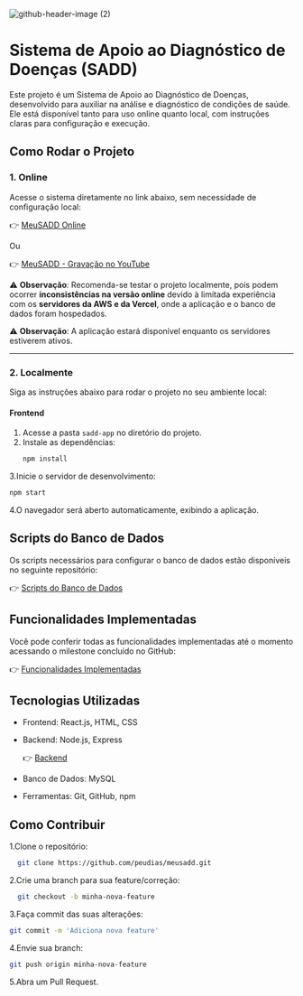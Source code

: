 ![github-header-image (2)](https://github.com/user-attachments/assets/d12a5257-505a-4007-ab5f-e7f9cfc31660)


# Sistema de Apoio ao Diagnóstico de Doenças (SADD)

Este projeto é um Sistema de Apoio ao Diagnóstico de Doenças, desenvolvido para auxiliar na análise e diagnóstico de condições de saúde. Ele está disponível tanto para uso online quanto local, com instruções claras para configuração e execução.

## Como Rodar o Projeto

### 1. **Online**

Acesse o sistema diretamente no link abaixo, sem necessidade de configuração local:

👉 [MeuSADD Online](https://www.meusadd.com.br/home)

Ou

👉 [MeuSADD - Gravação no YouTube](https://www.youtube.com/watch?v=9aTJrA3qftM)

⚠️ **Observação**: Recomenda-se testar o projeto localmente, pois podem ocorrer **inconsistências na versão online** devido à limitada experiência com os **servidores da AWS e da Vercel**, onde a aplicação e o banco de dados foram hospedados.

⚠️ **Observação**: A aplicação estará disponível enquanto os servidores estiverem ativos.

---

### 2. **Localmente**

Siga as instruções abaixo para rodar o projeto no seu ambiente local:

#### Frontend
1. Acesse a pasta `sadd-app` no diretório do projeto.
2. Instale as dependências:
   ```bash
   npm install
   ```
3.Inicie o servidor de desenvolvimento:
   ```bash
   npm start
   ```
4.O navegador será aberto automaticamente, exibindo a aplicação.

## Scripts do Banco de Dados

Os scripts necessários para configurar o banco de dados estão disponíveis no seguinte repositório: 

👉 [Scripts do Banco de Dados](https://github.com/peudias/bd-lpr/tree/main/av1)

## Funcionalidades Implementadas

Você pode conferir todas as funcionalidades implementadas até o momento acessando o milestone concluído no GitHub: 

👉 [Funcionalidades Implementadas](https://github.com/peudias/bd-lpr/milestone/3?closed=1)

## Tecnologias Utilizadas

* Frontend: React.js, HTML, CSS
* Backend: Node.js, Express

   👉 [Backend](https://github.com/peudias/meusadd-back)
* Banco de Dados: MySQL
* Ferramentas: Git, GitHub, npm

## Como Contribuir

1.Clone o repositório:
  ```bash
    git clone https://github.com/peudias/meusadd.git
  ```
2.Crie uma branch para sua feature/correção:
  ```bash
    git checkout -b minha-nova-feature
  ```
3.Faça commit das suas alterações:
  ```bash
  git commit -m 'Adiciona nova feature'
  ```
4.Envie sua branch:
  ```bash
  git push origin minha-nova-feature
  ```
5.Abra um Pull Request.
